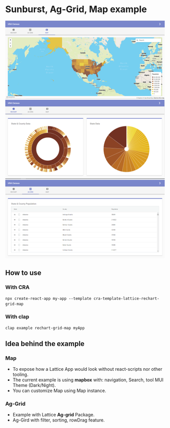 # Sunburst, Ag-Grid, Map example

![screenshot](Mapbox.png?raw=true "Lattice Map Demo")
![screenshot](Sunburst.png?raw=true "Sunburst Demo")
![screenshot](AgGrid.png?raw=true "Ag-Grid Demo")

## How to use

### With CRA

`npx create-react-app my-app --template cra-template-lattice-rechart-grid-map`

### With clap

`clap example rechart-grid-map myApp`

## Idea behind the example

### Map
- To expose how a Lattice App would look without react-scripts nor other tooling.
- The current example is using **mapbox** with: navigation, Search, tool MUI Theme (Dark/Night).
- You can customize Map using Map instance.

### Ag-Grid
- Example with Lattice **Ag-grid** Package.
- Ag-Gird with filter, sorting, rowDrag feature.

